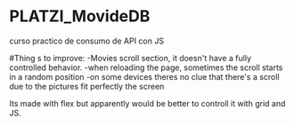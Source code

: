 # PLATZI_MovideDB
curso practico de consumo de API con JS

#Thing s to improve:
-Movies scroll section, it doesn't have a fully controlled behavior. 
    -when reloading the page, sometimes the scroll starts in a random position
    -on some devices theres no clue that there's a scroll due to the pictures fit perfectly the screen 
    
Its made with flex but apparently would be better to controll it with grid and JS.
